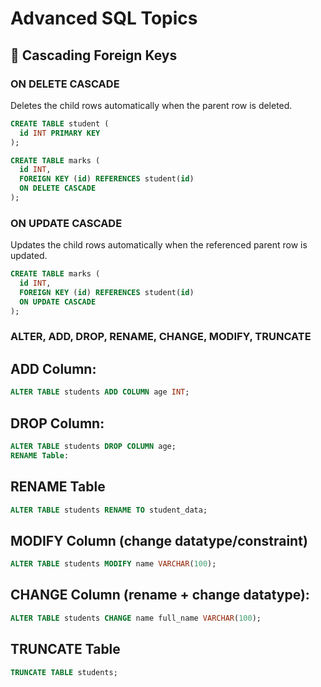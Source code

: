 # Advanced SQL Topics

## 🧩 Cascading Foreign Keys

### ON DELETE CASCADE
Deletes the child rows automatically when the parent row is deleted.

```sql
CREATE TABLE student (
  id INT PRIMARY KEY
);

CREATE TABLE marks (
  id INT,
  FOREIGN KEY (id) REFERENCES student(id)
  ON DELETE CASCADE
);
```
### ON UPDATE CASCADE
Updates the child rows automatically when the referenced parent row is updated.
```sql
CREATE TABLE marks (
  id INT,
  FOREIGN KEY (id) REFERENCES student(id)
  ON UPDATE CASCADE
);
```
### ALTER, ADD, DROP, RENAME, CHANGE, MODIFY, TRUNCATE
## ADD Column:
```sql
ALTER TABLE students ADD COLUMN age INT;
```
## DROP Column:
```sql
ALTER TABLE students DROP COLUMN age;
RENAME Table:
```

## RENAME Table
```sql
ALTER TABLE students RENAME TO student_data;
```

## MODIFY Column (change datatype/constraint)
```sql
ALTER TABLE students MODIFY name VARCHAR(100);
```

## CHANGE Column (rename + change datatype):
```sql
ALTER TABLE students CHANGE name full_name VARCHAR(100);
```
## TRUNCATE Table
```sql
TRUNCATE TABLE students;
```

